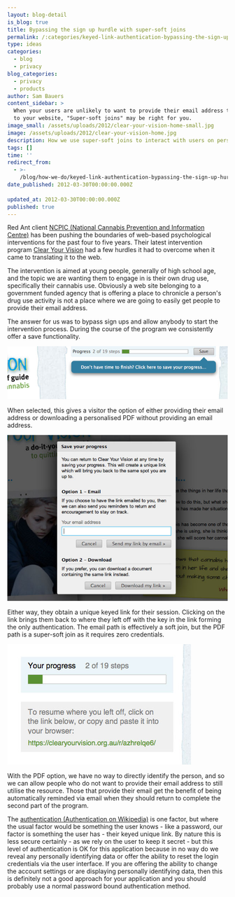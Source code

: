 ```yaml
---
layout: blog-detail
is_blog: true
title: Bypassing the sign up hurdle with super-soft joins
permalink: /:categories/keyed-link-authentication-bypassing-the-sign-up-hurdle-with-super-soft-joins/
type: ideas
categories:
  - blog
  - privacy
blog_categories:
  - privacy
  - products
author: Sam Bauers
content_sidebar: >
  When your users are unlikely to want to provide their email address to sign-up
  to your website, "Super-soft joins" may be right for you.
image_small: /assets/uploads/2012/clear-your-vision-home-small.jpg
image: /assets/uploads/2012/clear-your-vision-home.jpg
description: How we use super-soft joins to interact with users on personal subjects.
tags: []
time: ''
redirect_from:
  - >-
    /blog/how-we-do/keyed-link-authentication-bypassing-the-sign-up-hurdle-with-super-soft-joins/
date_published: 2012-03-30T00:00:00.000Z

updated_at: 2012-03-30T00:00:00.000Z
published: true
---
```


Red Ant client [NCPIC (National Cannabis Prevention and Information Centre)](http://ncpic.org.au/) has been pushing the boundaries of web-based psychological interventions for the past four to five years. Their latest intervention program [Clear Your Vision](http://clearyourvision.org.au/) had a few hurdles it had to overcome when it came to translating it to the web.

The intervention is aimed at young people, generally of high school age, and the topic we are wanting them to engage in is their own drug use, specifically their cannabis use. Obviously a web site belonging to a government funded agency that is offering a place to chronicle a person's drug use activity is not a place where we are going to easily get people to provide their email address.

The answer for us was to bypass sign ups and allow anybody to start the intervention process. During the course of the program we consistently offer a save functionality.

![clear-your-vision-save](/assets/uploads/2012/clear-your-vision-save.jpg)

When selected, this gives a visitor the option of either providing their email address or downloading a personalised PDF without providing an email address.

![clear-your-vision-dialog](/assets/uploads/2012/clear-your-vision-dialog.jpg)

Either way, they obtain a unique keyed link for their session. Clicking on the link brings them back to where they left off with the key in the link forming the only authentication. The email path is effectively a soft join, but the PDF path is a super-soft join as it requires zero credentials.

![clear-your-vision-pdf-detail](/assets/uploads/2012/clear-your-vision-pdf-detail.jpg)

With the PDF option, we have no way to directly identify the person, and so we can allow people who do not want to provide their email address to still utilise the resource. Those that provide their email get the benefit of being automatically reminded via email when they should return to complete the second part of the program.

The [authentication (Authentication on Wikipedia)](http://en.wikipedia.org/wiki/Authentication#Authentication_factors_and_identity) is one factor, but where the usual factor would be something the user knows - like a password, our factor is something the user has - their keyed unique link. By nature this is less secure certainly - as we rely on the user to keep it secret - but this level of authentication is OK for this application because in no way do we reveal any personally identifying data or offer the ability to reset the login credentials via the user interface. If you are offering the ability to change the account settings or are displaying personally identifying data, then this is definitely not a good approach for your application and you should probably use a normal password bound authentication method.
